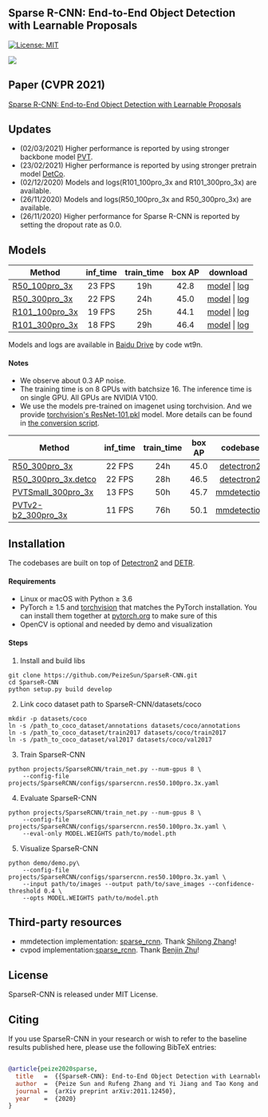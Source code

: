 ## Sparse R-CNN: End-to-End Object Detection with Learnable Proposals

[![License: MIT](https://img.shields.io/badge/License-MIT-yellow.svg)](https://opensource.org/licenses/MIT)

![](readme/fig.jpeg)

## Paper (CVPR 2021)
[Sparse R-CNN: End-to-End Object Detection with Learnable Proposals](https://arxiv.org/abs/2011.12450)

## Updates
- (02/03/2021) Higher performance is reported by using stronger backbone model [PVT](https://github.com/whai362/PVT). 
- (23/02/2021) Higher performance is reported by using stronger pretrain model [DetCo](https://github.com/xieenze/DetCo). 
- (02/12/2020) Models and logs(R101_100pro_3x and R101_300pro_3x) are available. 
- (26/11/2020) Models and logs(R50_100pro_3x and R50_300pro_3x) are available.
- (26/11/2020) Higher performance for Sparse R-CNN is reported by setting the dropout rate as 0.0. 

## Models
Method | inf_time | train_time | box AP | download
--- |:---:|:---:|:---:|:---:
[R50_100pro_3x](projects/SparseRCNN/configs/sparsercnn.res50.100pro.3x.yaml) | 23 FPS | 19h  | 42.8 | [model](https://drive.google.com/drive/u/1/folders/19UaSgR4OwqA-BhCs_wG7i6E-OXC5NR__) \| [log](https://drive.google.com/drive/u/1/folders/19UaSgR4OwqA-BhCs_wG7i6E-OXC5NR__)
[R50_300pro_3x](projects/SparseRCNN/configs/sparsercnn.res50.300pro.3x.yaml) | 22 FPS | 24h  | 45.0 | [model](https://drive.google.com/drive/u/1/folders/19UaSgR4OwqA-BhCs_wG7i6E-OXC5NR__) \| [log](https://drive.google.com/drive/u/1/folders/19UaSgR4OwqA-BhCs_wG7i6E-OXC5NR__)
[R101_100pro_3x](projects/SparseRCNN/configs/sparsercnn.res101.100pro.3x.yaml) | 19 FPS | 25h  | 44.1 | [model](https://drive.google.com/drive/u/1/folders/19UaSgR4OwqA-BhCs_wG7i6E-OXC5NR__) \| [log](https://drive.google.com/drive/u/1/folders/19UaSgR4OwqA-BhCs_wG7i6E-OXC5NR__)
[R101_300pro_3x](projects/SparseRCNN/configs/sparsercnn.res101.300pro.3x.yaml) | 18 FPS | 29h  | 46.4 | [model](https://drive.google.com/drive/u/1/folders/19UaSgR4OwqA-BhCs_wG7i6E-OXC5NR__) \| [log](https://drive.google.com/drive/u/1/folders/19UaSgR4OwqA-BhCs_wG7i6E-OXC5NR__)

Models and logs are available in [Baidu Drive](https://pan.baidu.com/s/1v1g5JKPmn0rqiGGAvYHYvw) by code wt9n.

#### Notes
- We observe about 0.3 AP noise.
- The training time is on 8 GPUs with batchsize 16. The inference time is on single GPU. All GPUs are NVIDIA V100.
- We use the models pre-trained on imagenet using torchvision. And we provide [torchvision's ResNet-101.pkl](https://drive.google.com/drive/u/1/folders/19UaSgR4OwqA-BhCs_wG7i6E-OXC5NR__) model. 
More details can be found in [the conversion script](tools/convert-torchvision-to-d2.py).


Method | inf_time | train_time | box AP | codebase
--- |:---:|:---:|:---:|:---:
[R50_300pro_3x](projects/SparseRCNN/configs/sparsercnn.res50.300pro.3x.yaml) | 22 FPS | 24h  | 45.0 | [detectron2](https://github.com/facebookresearch/detectron2)
[R50_300pro_3x.detco](projects/SparseRCNN/configs/sparsercnn.res50.300pro.3x.detco.yaml) | 22 FPS | 28h  | 46.5 | [detectron2](https://github.com/facebookresearch/detectron2)
[PVTSmall_300pro_3x](https://github.com/whai362/PVT) | 13 FPS | 50h  | 45.7 | [mmdetection](https://github.com/open-mmlab/mmdetection)
[PVTv2-b2_300pro_3x](https://github.com/whai362/PVT/blob/v2/detection/configs/sparse_rcnn_pvt_v2_b2_fpn_300_proposals_crop_mstrain_480-800_3x_coco.py) | 11 FPS | 76h | 50.1 | [mmdetection](https://github.com/open-mmlab/mmdetection)


## Installation
The codebases are built on top of [Detectron2](https://github.com/facebookresearch/detectron2) and [DETR](https://github.com/facebookresearch/detr).

#### Requirements
- Linux or macOS with Python ≥ 3.6
- PyTorch ≥ 1.5 and [torchvision](https://github.com/pytorch/vision/) that matches the PyTorch installation.
  You can install them together at [pytorch.org](https://pytorch.org) to make sure of this
- OpenCV is optional and needed by demo and visualization

#### Steps
1. Install and build libs
```
git clone https://github.com/PeizeSun/SparseR-CNN.git
cd SparseR-CNN
python setup.py build develop
```

2. Link coco dataset path to SparseR-CNN/datasets/coco
```
mkdir -p datasets/coco
ln -s /path_to_coco_dataset/annotations datasets/coco/annotations
ln -s /path_to_coco_dataset/train2017 datasets/coco/train2017
ln -s /path_to_coco_dataset/val2017 datasets/coco/val2017
```

3. Train SparseR-CNN
```
python projects/SparseRCNN/train_net.py --num-gpus 8 \
    --config-file projects/SparseRCNN/configs/sparsercnn.res50.100pro.3x.yaml
```

4. Evaluate SparseR-CNN
```
python projects/SparseRCNN/train_net.py --num-gpus 8 \
    --config-file projects/SparseRCNN/configs/sparsercnn.res50.100pro.3x.yaml \
    --eval-only MODEL.WEIGHTS path/to/model.pth
```

5. Visualize SparseR-CNN
```    
python demo/demo.py\
    --config-file projects/SparseRCNN/configs/sparsercnn.res50.100pro.3x.yaml \
    --input path/to/images --output path/to/save_images --confidence-threshold 0.4 \
    --opts MODEL.WEIGHTS path/to/model.pth
```
## Third-party resources
- mmdetection implementation: [sparse_rcnn](https://github.com/open-mmlab/mmdetection/tree/master/configs/sparse_rcnn). Thank [Shilong Zhang](https://github.com/jshilong)!
- cvpod implementation:[sparse_rcnn](https://github.com/Megvii-BaseDetection/cvpods/tree/0927bdcf8d0ae62e8f8d39ba808fa072ee793034/playground/detection/coco/sparse_rcnn). Thank [Benjin Zhu](https://github.com/poodarchu)!


## License

SparseR-CNN is released under MIT License.


## Citing

If you use SparseR-CNN in your research or wish to refer to the baseline results published here, please use the following BibTeX entries:

```BibTeX

@article{peize2020sparse,
  title   =  {{SparseR-CNN}: End-to-End Object Detection with Learnable Proposals},
  author  =  {Peize Sun and Rufeng Zhang and Yi Jiang and Tao Kong and Chenfeng Xu and Wei Zhan and Masayoshi Tomizuka and Lei Li and Zehuan Yuan and Changhu Wang and Ping Luo},
  journal =  {arXiv preprint arXiv:2011.12450},
  year    =  {2020}
}

```
